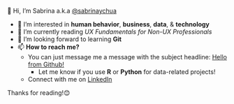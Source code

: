 👋 Hi, I’m Sabrina a.k.a [@sabrinaychua](github.com/sabrinaychua)
- 👀 I’m interested in **human behavior**, **business**, **data**, & **technology**
- 🌱 I’m currently reading *UX Fundamentals for Non-UX Professionals*
- 💞️ I’m looking forward to learning **Git**
- 📫 **How to reach me?** 
  - You can just message me a message with the subject headline: [Hello from Github!](mailto:chuayi.q@gmail.com)
    - Let me know if you use **R** or **Python** for data-related projects!
  - Connect with me on [LinkedIn](https://www.linkedin.com/in/ychua)

Thanks for reading!😊

<!---
sabrinaychua/sabrinaychua is a ✨ special ✨ repository because its `README.md` (this file) appears on your GitHub profile.
You can click the Preview link to take a look at your changes.
--->
